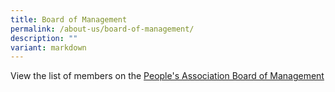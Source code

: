 ```yaml
---
title: Board of Management
permalink: /about-us/board-of-management/
description: ""
variant: markdown
---
```

View the list of members on the [People's Association Board of Management](/files/About%20Us/Board%20of%20Mgmt/PA_Board_of_Management_List_for_Intranet_and_Website__updated_Jan_2025_.pdf)